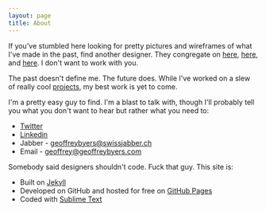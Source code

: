 ```yaml
---
layout: page
title: About
---
```


If you've stumbled here looking for pretty pictures and wireframes of what I've made in the past, find another designer.  They congregate on [here](http://www.dribbble.com), [here](http://www.behance.com), and [here](http://www.cargocollective.com).  I don't want to work with you.  

The past doesn't define me.  The future does.  While I've worked on a slew of really cool [projects](http://geoffreybyers.com/projects), my best work is yet to come.  

I'm a pretty easy guy to find. I'm a blast to talk with, though I'll probably tell you what you don't want to hear but rather what you need to:

* [Twitter](https://twitter.com/geoffreybyers)
* [Linkedin](http://www.linkedin.com/in/geoffreybyers/)
* Jabber - geoffreybyers@swissjabber.ch
* Email - geoffrey@geoffreybyers.com

Somebody said designers shouldn't code.  Fuck that guy.  This site is:

* Built on [Jekyll](http://jekyllrb.com)
* Developed on GitHub and hosted for free on [GitHub Pages](https://pages.github.com)
* Coded with [Sublime Text](http://sublimetext.com)

